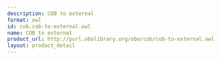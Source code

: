 ```yaml
---
description: COB to external
format: owl
id: cob.cob-to-external.owl
name: COB to external
product_url: http://purl.obolibrary.org/obo/cob/cob-to-external.owl
layout: product_detail
---
```

